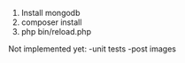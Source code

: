 1) Install mongodb
2) composer install
3) php bin/reload.php

Not implemented yet:
-unit tests
-post images